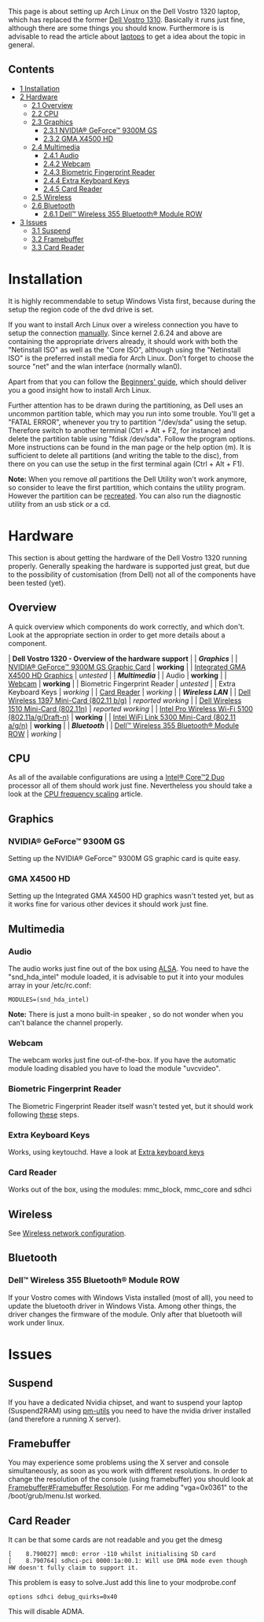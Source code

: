 This page is about setting up Arch Linux on the Dell Vostro 1320 laptop, which has replaced the former [Dell Vostro 1310](/index.php/Dell_Vostro_1310 "Dell Vostro 1310"). Basically it runs just fine, although there are some things you should know. Furthermore is is advisable to read the article about [laptops](/index.php/Laptop "Laptop") to get a idea about the topic in general.

## Contents

*   [1 Installation](#Installation)
*   [2 Hardware](#Hardware)
    *   [2.1 Overview](#Overview)
    *   [2.2 CPU](#CPU)
    *   [2.3 Graphics](#Graphics)
        *   [2.3.1 NVIDIA® GeForce™ 9300M GS](#NVIDIA.C2.AE_GeForce.E2.84.A2_9300M_GS)
        *   [2.3.2 GMA X4500 HD](#GMA_X4500_HD)
    *   [2.4 Multimedia](#Multimedia)
        *   [2.4.1 Audio](#Audio)
        *   [2.4.2 Webcam](#Webcam)
        *   [2.4.3 Biometric Fingerprint Reader](#Biometric_Fingerprint_Reader)
        *   [2.4.4 Extra Keyboard Keys](#Extra_Keyboard_Keys)
        *   [2.4.5 Card Reader](#Card_Reader)
    *   [2.5 Wireless](#Wireless)
    *   [2.6 Bluetooth](#Bluetooth)
        *   [2.6.1 Dell™ Wireless 355 Bluetooth® Module ROW](#Dell.E2.84.A2_Wireless_355_Bluetooth.C2.AE_Module_ROW)
*   [3 Issues](#Issues)
    *   [3.1 Suspend](#Suspend)
    *   [3.2 Framebuffer](#Framebuffer)
    *   [3.3 Card Reader](#Card_Reader_2)

# Installation

It is highly recommendable to setup Windows Vista first, because during the setup the region code of the dvd drive is set.

If you want to install Arch Linux over a wireless connection you have to setup the connection [manually](/index.php/Wireless_network_configuration#Manual_setup "Wireless network configuration"). Since kernel 2.6.24 and above are containing the appropriate drivers already, it should work with both the "Netinstall ISO" as well as the "Core ISO", although using the "Netinstall ISO" is the preferred install media for Arch Linux. Don't forget to choose the source "net" and the wlan interface (normally wlan0).

Apart from that you can follow the [Beginners' guide](/index.php/Beginners%27_guide "Beginners' guide"), which should deliver you a good insight how to install Arch Linux.

Further attention has to be drawn during the partitioning, as Dell uses an uncommon partition table, which may you run into some trouble. You'll get a "FATAL ERROR", whenever you try to partition "/dev/sda" using the setup. Therefore switch to another terminal (Ctrl + Alt + F2, for instance) and delete the partition table using "fdisk /dev/sda". Follow the program options. More instructions can be found in the man page or the help option (m). It is sufficient to delete all partitions (and writing the table to the disc), from there on you can use the setup in the first terminal again (Ctrl + Alt + F1).

**Note:** When you remove _all_ partitions the Dell Utility won't work anymore, so consider to leave the first partition, which contains the utility program. However the partition can be [recreated](http://www.goodells.net/dellutility/recreate.htm). You can also run the diagnostic utility from an usb stick or a cd.

# Hardware

This section is about getting the hardware of the Dell Vostro 1320 running properly. Generally speaking the hardware is supported just great, but due to the possibility of customisation (from Dell) not all of the components have been tested (yet).

## Overview

A quick overview which components do work correctly, and which don't. Look at the appropriate section in order to get more details about a component.

| **Dell Vostro 1320 - Overview of the hardware support** |
| _**Graphics**_ |
| [NVIDIA® GeForce™ 9300M GS Graphic Card](#NVIDIA.C2.AE_GeForce.E2.84.A2_9300M_GS) | **working** |
| [Integrated GMA X4500 HD Graphics](#GMA_X4500_HD) | _untested_ |
| _**Multimedia**_ |
| Audio | **working** |
| [Webcam](#Webcam) | **working** |
| Biometric Fingerprint Reader | _untested_ |
| Extra Keyboard Keys | _working_ |
| [Card Reader](#Card_Reader) | _working_ |
| _**Wireless LAN**_ |
| [Dell Wireless 1397 Mini-Card (802.11 b/g)](#Dell_Wireless_1397_Mini-Card) | _reported working_ |
| [Dell Wireless 1510 Mini-Card (802.11n)](#Dell_Wireless_1510_Mini-Card) | _reported working_ |
| [Intel Pro Wireless Wi-Fi 5100 (802.11a/g/Draft-n)](#Intel_Pro_Wireless_Wi-Fi_5100) | **working** |
| [Intel WiFi Link 5300 Mini-Card (802.11 a/g/n)](#Intel_WiFi_Link_5300_Mini-Card) | **working** |
| _**Bluetooth**_ |
| [Dell™ Wireless 355 Bluetooth® Module ROW](#Dell.E2.84.A2_Wireless_355_Bluetooth.C2.AE_Module_ROW) | _working_ |

## CPU

As all of the available configurations are using a [Intel® Core™2 Duo](http://www.intel.com/cd/products/services/emea/deu/processors/core2duo/423591.htm) processor all of them should work just fine. Nevertheless you should take a look at the [CPU frequency scaling](/index.php/CPU_frequency_scaling "CPU frequency scaling") article.

## Graphics

### NVIDIA® GeForce™ 9300M GS

Setting up the NVIDIA® GeForce™ 9300M GS graphic card is quite easy.

### GMA X4500 HD

Setting up the Integrated GMA X4500 HD graphics wasn't tested yet, but as it works fine for various other devices it should work just fine.

## Multimedia

### Audio

The audio works just fine out of the box using [ALSA](/index.php/ALSA "ALSA"). You need to have the "snd_hda_intel" module loaded, it is advisable to put it into your modules array in your /etc/rc.conf:

```
MODULES=(snd_hda_intel)

```

**Note:** There is just a mono built-in speaker , so do not wonder when you can't balance the channel properly.

### Webcam

The webcam works just fine out-of-the-box. If you have the automatic module loading disabled you have to load the module "uvcvideo".

### Biometric Fingerprint Reader

The Biometric Fingerprint Reader itself wasn't tested yet, but it should work following [these](/index.php/Dell_XPS_M1330#Fingerprint_reader "Dell XPS M1330") steps.

### Extra Keyboard Keys

Works, using keytouchd. Have a look at [Extra keyboard keys](/index.php/Extra_keyboard_keys "Extra keyboard keys")

### Card Reader

Works out of the box, using the modules: mmc_block, mmc_core and sdhci

## Wireless

See [Wireless network configuration](/index.php/Wireless_network_configuration "Wireless network configuration").

## Bluetooth

### Dell™ Wireless 355 Bluetooth® Module ROW

If your Vostro comes with Windows Vista installed (most of all), you need to update the bluetooth driver in Windows Vista. Among other things, the driver changes the firmware of the module. Only after that bluetooth will work under linux.

# Issues

## Suspend

If you have a dedicated Nvidia chipset, and want to suspend your laptop (Suspend2RAM) using [pm-utils](/index.php/Pm-utils "Pm-utils") you need to have the nvidia driver installed (and therefore a running X server).

## Framebuffer

You may experience some problems using the X server and console simultaneously, as soon as you work with different resolutions. In order to change the resolution of the console (using framebuffer) you should look at [Framebuffer#Framebuffer Resolution](/index.php/Framebuffer#Framebuffer_Resolution "Framebuffer"). For me adding "vga=0x0361" to the /boot/grub/menu.lst worked.

## Card Reader

It can be that some cards are not readable and you get the dmesg

```
[    8.790027] mmc0: error -110 whilst initialising SD card
[    8.790764] sdhci-pci 0000:1a:00.1: Will use DMA mode even though HW doesn't fully claim to support it.

```

This problem is easy to solve.Just add this line to your modprobe.conf

```
options sdhci debug_quirks=0x40

```

This will disable ADMA.